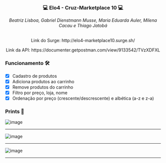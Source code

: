 ### <p align="center">💻 Elo4 - Cruz-Marketplace 10 💻</p>

<div align="center" margin-bottom="10px">
  <i>Beatriz Lisboa, Gabriel Dienstmann Musse, Maria Eduarda Auler, Milena Cacau e Thiago Jatobá</i>
</div> 
&nbsp
<p align="center">Link do Surge: http://elo4-marketplace10.surge.sh/</p>
<p align="center">Link da API: https://documenter.getpostman.com/view/9133542/TVzXDFXL</p>

### Funcionamento 🛠

- [x] Cadastro de produtos
- [x] Adiciona produtos ao carrinho
- [x] Remove produtos do carrinho
- [x] Filtro por preço, loja, nome
- [x] Ordenação por preço (crescente/descrescente) e albética (a-z e z-a)

### Prints 🎨

![image](https://user-images.githubusercontent.com/77981874/113492812-bbbfdb80-94b0-11eb-88be-f564fef8340e.png)

***

![image](https://user-images.githubusercontent.com/77981874/113492822-d72ae680-94b0-11eb-9884-e9f70ce397d1.png)

***

![image](https://user-images.githubusercontent.com/77981874/113492834-eca01080-94b0-11eb-9367-05f1cd9edb30.png)

***

